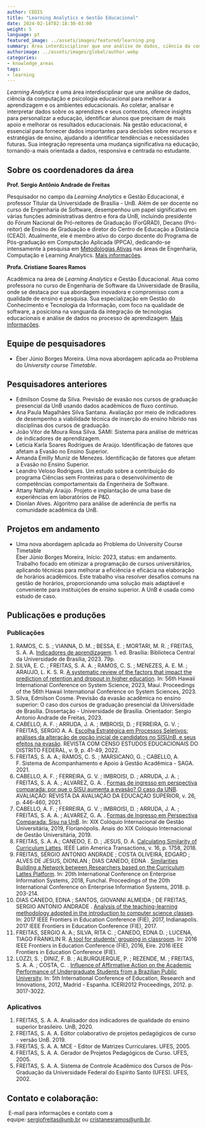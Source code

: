 ```yaml
---
author: CEDIS
title: "Learning Analytics e Gestão Educacional"
date: 2024-02-14T02:18:30-03:00
weight: 5
language: pt
featured_image: ../assets/images/featured/learning.png
summary: Área interdisciplinar que une análise de dados, ciência da computação e psicologia educacional para melhorar a aprendizagem e os ambientes educacionais. Ao coletar, analisar e interpretar dados sobre os aprendizes e seus contextos, oferece insights para personalizar a educação, identificar alunos que precisam de mais apoio e melhorar os resultados educacionais. 
authorimage: ../assets/images/global/author.webp
categories:
- knowledge_areas
tags: 
- learning
---
```


*Learning Analytics* é uma área interdisciplinar que une análise de dados, ciência da computação e psicologia educacional para melhorar a aprendizagem e os ambientes educacionais. Ao coletar, analisar e interpretar dados sobre os aprendizes e seus contextos, oferece insights para personalizar a educação, identificar alunos que precisam de mais apoio e melhorar os resultados educacionais. Na gestão educacional, é essencial para fornecer dados importantes para decisões sobre recursos e estratégias de ensino, ajudando a identificar tendências e necessidades futuras. Sua integração representa uma mudança significativa na educação, tornando-a mais orientada a dados, responsiva e centrada no estudante.

## Sobre os coordenadores da área

**Prof. Sergio Antônio Andrade de Freitas**

Pesquisador no campo da *Learning Analytics* e Gestão Educacional, é professor Titular da Universidade de Brasília - UnB. Além de ser docente no curso de Engenharia de Software, desempenhou um papel significativo em várias funções administrativas dentro e fora da UnB, incluindo presidente do Fórum Nacional de Pró-reitores de Graduação (ForGRAD), Decano (Pró-reitor) de Ensino de Graduação e diretor do Centro de Educação a Distância (CEAD). Atualmente, ele é membro ativo do corpo docente do Programa de Pós-graduação em Computação Aplicada (PPCA), dedicando-se intensamente à pesquisa em [Metodologias Ativas](https://www.cedis.unb.br/o-cedis/%C3%A1reas-de-pesquisa/metodologias-ativas-no-ensino-superior) nas áreas de Engenharia, Computação e Learning Analytics​​. [Mais informações](https://www.cedis.unb.br/pessoas/sergio-a-a-freitas).

**Profa. Cristiane Soares Ramos**

Acadêmica na área de *Learning Analytics* e Gestão Educacional. Atua como professora no curso de Engenharia de Software da Universidade de Brasília, onde se destaca por sua abordagem inovadora e compromisso com a qualidade de ensino e pesquisa. Sua especialização em Gestão do Conhecimento e Tecnologia da Informação, com foco na qualidade de software, a posiciona na vanguarda da integração de tecnologias educacionais e análise de dados no processo de aprendizagem. [Mais informações](https://www.cedis.unb.br/pessoas/cristiane-soares-ramos).
## Equipe de pesquisadores
- Éber Júnio Borges Moreira. Uma nova abordagem aplicada ao Problema do *University course Timetable*.
## Pesquisadores anteriores
- Edmilson Cosme da Silva. Previsão de evasão nos cursos de graduação presencial da UnB usando dados acadêmicos de fluxo contínuo.
- Ana Paula Magalhães Silva Santana. Avaliação por meio de indicadores de desempenho a viabilidade técnica de inserção do ensino híbrido nas disciplinas dos cursos de graduação.
- João Vitor de Moura Rosa Silva. SAMI: Sistema para análise de métricas de indicadores de aprendizagem.
- Leticia Karla Soares Rodrigues de Araújo. Identificação de fatores que afetam a Evasão no Ensino Superior.
- Amanda Emilly Muniz de Menezes. Identificação de fatores que afetam a Evasão no Ensino Superior.
- Leandro Veloso Rodrigues. Um estudo sobre a contribuição do programa Ciências sem Fronteiras para o desenvolvimento de competências comportamentais da Engenheira de Software.
- Attany Nathaly Araújo. Projeto e implantação de uma base de experiências em laboratórios de P&D.
- Dionlan Alves. Algoritmo para análise de aderência de perfis na comunidade acadêmica da UnB.
## Projetos em andamento
- Uma nova abordagem aplicada ao Problema do University Course Timetable  
    Éber Júnio Borges Moreira, Início: 2023, status: em andamento.  
    Trabalho focado em otimizar a programação de cursos universitários, aplicando técnicas para melhorar a eficiência e eficácia na elaboração de horários acadêmicos. Este trabalho visa resolver desafios comuns na gestão de horários, proporcionando uma solução mais adaptável e conveniente para instituições de ensino superior. A UnB é usada como estudo de caso.
## Publicações e produções
### Publicações
1. RAMOS, C. S. ; VIANNA, D. M. ; BESSA, E. ; MORTARI, M. R. ; FREITAS, S. A. A. [Indicadores de aprendizagem](https://livros.unb.br/index.php/portal/catalog/book/442). 1. ed. Brasília: Biblioteca Central da Universidade de Brasília, 2023. 79p.
2. SILVA, E. C. ; FREITAS, S. A. A. ; RAMOS, C. S. ; MENEZES, A. E. M. ; ARAUJO, L. K. S. R. [A systematic review of the factors that impact the prediction of retention and dropout in higher education](https://scholarspace.manoa.hawaii.edu/items/cea3a935-cc7d-44f6-8c96-d8aaadbb2e7c). In: 56th Hawaii International Conference on System Science, 2023, Maui. Proceedings of the 56th Hawaii International Conference on System Sciences, 2023.
3. Silva, Edmilson Cosme. Previsão da evasão acadêmica no ensino superior: O caso dos cursos de graduação presencial da Universidade de Brasília. Dissertação - Universidade de Brasília. Orientador: Sergio Antonio Andrade de Freitas, 2023.
4. CABELLO, A. F. ; ARRUDA, J. A. ; IMBROISI, D. ; FERREIRA, G. V. ; FREITAS, SERGIO A. A. [Escolha Estratégica em Processos Seletivos: análises da alteração de opção inicial de candidatos no SISUnB, e seus efeitos na evasão](https://periodicos.se.df.gov.br/index.php/comcenso/article/view/1345). REVISTA COM CENSO ESTUDOS EDUCACIONAIS DO DISTRITO FEDERAL, v. 9, p. 41-49, 2022.
5. FREITAS, S. A. A.; RAMOS, C. S. ; MARSICANO, G. ; CABELLO, A. F. Sistema de Acompanhamento e Apoio à Gestão Acadêmica - SAGA. 2021.
6. CABELLO, A. F. ; FERREIRA, G. V. ; IMBROISI, D. ; ARRUDA, J. A. ; FREITAS, S. A. A. ; ALVAREZ, G. A. . [Formas de ingresso em perspectiva comparada: por que o SISU aumenta a evasão? O caso da UNB](https://doi.org/10.1590/S1414-40772021000200006). AVALIAÇÃO: REVISTA DA AVALIAÇÃO DA EDUCAÇÃO SUPERIOR, v. 26, p. 446-460, 2021.
7. CABELLO, A. F. ; FERREIRA, G. V. ; IMBROISI, D. ; ARRUDA, J. A. ; FREITAS, S. A. A. ; ALVAREZ, G. A. . [Formas de Ingresso em Perspectiva Comparada: Sisu na UnB](https://repositorio.ufsc.br/handle/123456789/201885). In: XIX Colóquio Internacional de Gestão Universitária, 2019, Florianópolis. Anais do XIX Colóquio Internacional de Gestão Universitária, 2019.
8. FREITAS, S. A. A.; CANEDO, E. D. ; JESUS, D. A. [Calculating Similarity of Curriculum Lattes](https://doi.org/10.1109/TLA.2018.8444396). IEEE Latin America Transactions, v. 16, p. 1758, 2018.
9. FREITAS, SÉRGIO ANTONIO ANDRADE ; COSTA OLIVEIRA, EDGARD ; ALVES DE JESUS, DIONLAN ; DIAS CANEDO, EDNA . [Similarities Building a Network between Researchers based on the Curriculum Lattes Platform](http://dx.doi.org/10.5220/0006664102030214). In: 20th International Conference on Enterprise Information Systems, 2018, Funchal. Proceedings of the 20th International Conference on Enterprise Information Systems, 2018. p. 203-214.
10. DIAS CANEDO, EDNA ; SANTOS, GIOVANNI ALMEIDA ; DE FREITAS, SERGIO ANTONIO ANDRADE . [Analysis of the teaching-learning methodology adopted in the introduction to computer science classes](https://doi.org/10.1109/FIE.2017.8190556). In: 2017 IEEE Frontiers in Education Conference (FIE), 2017, Indianapolis. 2017 IEEE Frontiers in Education Conference (FIE), 2017. 
11. FREITAS, SERGIO A. A.; SILVA, RITA C. ; CANEDO, EDNA D. ; LUCENA, TIAGO FRANKLIN R. [A tool for students' grouping in classroom](http://dx.doi.org/10.1109/FIE.2016.7757708). In: 2016 IEEE Frontiers in Education Conference (FIE), 2016, Eire. 2016 IEEE Frontiers in Education Conference (FIE). 
12. LOZZI, S. ; DINIZ, F. B. ; ALBURQUERQUE, P. ; REZENDE, M. ; FREITAS, S. A. A. ; COSTA, C. . [Influence of Affirmative Action on the Academic Performance of Undergraduate Students from a Brazilian Public University](https://library.iated.org/view/LOZZI2012INF). In: 5th International Conference of Education, Research and Innovations, 2012, Madrid - Espanha. ICERI2012 Proceedings, 2012. p. 3017-3022.
### Aplicativos
1. FREITAS, S. A. A. Analisador dos indicadores de qualidade do ensino superior brasileiro. UnB, 2020.
2. FREITAS, S. A. A. Editor colaborativo de projetos pedagógicos de curso - versão UnB. 2019.
3. FREITAS, S. A. A. MCE - Editor de Matrizes Curriculares. UFES, 2005.
4. FREITAS, S. A. A. Gerador de Projetos Pedagógicos de Curso. UFES, 2005.
5. FREITAS, S. A. A. Sistema de Controle Acadêmico dos Cursos de Pós-Graduação da Universidade Federal do Espírito Santo (UFES). UFES, 2002.
## Contato e colaboração:
 E-mail para informações e contato com a equipe: [sergiofreitas@unb.br](mailto:sergiofreitas@unb.br) ou [cristanesramos@unb.br](mailto:cristanesramos@unb.br).